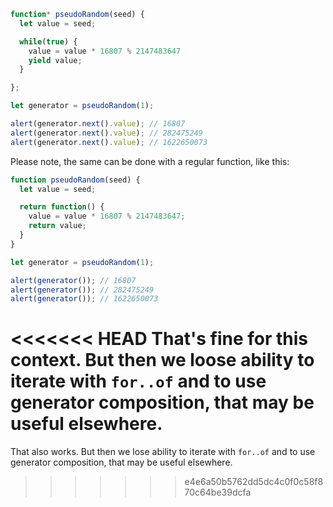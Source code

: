 ```js run demo
function* pseudoRandom(seed) {
  let value = seed;

  while(true) {
    value = value * 16807 % 2147483647
    yield value;
  }

};

let generator = pseudoRandom(1);

alert(generator.next().value); // 16807
alert(generator.next().value); // 282475249
alert(generator.next().value); // 1622650073
```

Please note, the same can be done with a regular function, like this:

```js run
function pseudoRandom(seed) {
  let value = seed;

  return function() {
    value = value * 16807 % 2147483647;
    return value;
  }
}

let generator = pseudoRandom(1);

alert(generator()); // 16807
alert(generator()); // 282475249
alert(generator()); // 1622650073
```

<<<<<<< HEAD
That's fine for this context. But then we loose ability to iterate with `for..of` and to use generator composition, that may be useful elsewhere.
=======
That also works. But then we lose ability to iterate with `for..of` and to use generator composition, that may be useful elsewhere.
>>>>>>> e4e6a50b5762dd5dc4c0f0c58f870c64be39dcfa
